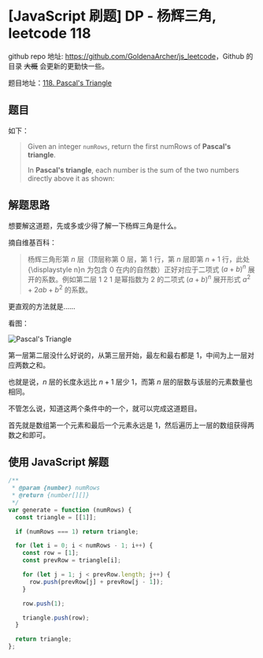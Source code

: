 # [JavaScript 刷题] DP - 杨辉三角, leetcode 118

github repo 地址: <https://github.com/GoldenaArcher/js_leetcode>，Github 的目录 ~~大概~~ 会更新的更勤快一些。

题目地址：[118. Pascal's Triangle](https://leetcode.com/problems/pascals-triangle/)

## 题目

如下：

> Given an integer `numRows`, return the first numRows of **Pascal's triangle**.
>
> In **Pascal's triangle**, each number is the sum of the two numbers directly above it as shown:

## 解题思路

想要解这道题，先或多或少得了解一下杨辉三角是什么。

摘自维基百科：

> 杨辉三角形第 $n$ 层（顶层称第 $0$ 层，第 $1$ 行，第 $n$ 层即第 $n + 1$ 行，此处 {\displaystyle n}n 为包含 $0$ 在内的自然数）正好对应于二项式 $(a+b)^n$ 展开的系数。例如第二层 $1$ $2$ $1$ 是幂指数为 $2$ 的二项式 $(a+b)^n$ 展开形式 $a^2 + 2ab + b^2$ 的系数。

更直观的方法就是……

看图：

![Pascal's Triangle](https://img-blog.csdnimg.cn/e4bf1eae8994429d8207a7b6b5f29801.png)

第一层第二层没什么好说的，从第三层开始，最左和最右都是 $1$，中间为上一层对应两数之和。

也就是说，$n$ 层的长度永远比 $n+1$ 层少 1，而第 $n$ 层的层数与该层的元素数量也相同。

不管怎么说，知道这两个条件中的一个，就可以完成这道题目。

首先就是数组第一个元素和最后一个元素永远是 $1$，然后遍历上一层的数组获得两数之和即可。

## 使用 JavaScript 解题

```javascript
/**
 * @param {number} numRows
 * @return {number[][]}
 */
var generate = function (numRows) {
  const triangle = [[1]];

  if (numRows === 1) return triangle;

  for (let i = 0; i < numRows - 1; i++) {
    const row = [1];
    const prevRow = triangle[i];

    for (let j = 1; j < prevRow.length; j++) {
      row.push(prevRow[j] + prevRow[j - 1]);
    }

    row.push(1);

    triangle.push(row);
  }

  return triangle;
};
```
